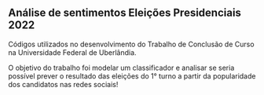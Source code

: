 ## Análise de sentimentos Eleições Presidenciais 2022

Códigos utilizados no desenvolvimento do Trabalho de Conclusão de Curso na Universidade Federal de Uberlândia.

O objetivo do trabalho foi modelar um classificador e analisar se seria possível prever o resultado das eleições do 1° turno a partir da popularidade dos candidatos nas redes sociais!

